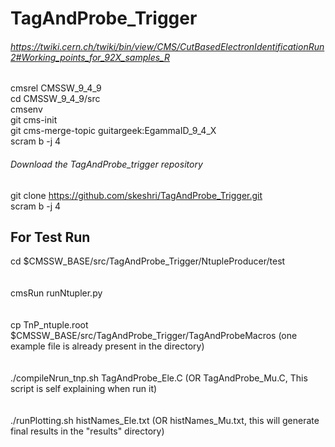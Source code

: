 # TagAndProbe_Trigger

###### https://twiki.cern.ch/twiki/bin/view/CMS/CutBasedElectronIdentificationRun2#Working_points_for_92X_samples_R
cmsrel CMSSW_9_4_9  
cd CMSSW_9_4_9/src  
cmsenv  
git cms-init  
git cms-merge-topic guitargeek:EgammaID_9_4_X  
scram b -j 4  

###### Download the TagAndProbe_trigger repository
git clone https://github.com/skeshri/TagAndProbe_Trigger.git  
scram b -j 4  

## For Test Run 
cd $CMSSW_BASE/src/TagAndProbe_Trigger/NtupleProducer/test   
<br>  
cmsRun runNtupler.py  
<br>  
cp TnP_ntuple.root $CMSSW_BASE/src/TagAndProbe_Trigger/TagAndProbeMacros  (one example file is already present in the directory)  
<br>  
./compileNrun_tnp.sh TagAndProbe_Ele.C (OR TagAndProbe_Mu.C, This script is self explaining when run it)   
<br>   
./runPlotting.sh histNames_Ele.txt (OR histNames_Mu.txt, this will generate final results in the "results" directory)   
